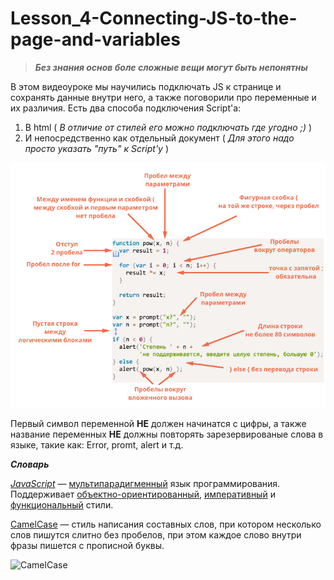 # Lesson_4-Connecting-JS-to-the-page-and-variables

>_**Без знания основ боле сложные вещи могут быть непонятны**_

В этом видеоуроке мы научились подключать JS к странице и сохранять данные внутри него, а также поговорили про переменные и их различия. Есть два способа подключения Script'а:
  1) В html ( _В отличие от стилей его можно подключать где угодно ;)_ )
  2) И непосредственно как отдельный документ ( _Для этого надо просто указать "путь" к Script'у_ )
  
![_**Стилестические правила**_](/img/code-style.png)

Первый символ переменной __НЕ__ должен начинатся с цифры, а также название переменных __НЕ__ должны повторять зарезервированые слова в языке, такие как: Error, promt, alert и т.д.

_**Словарь**_

[_JavaScript_](https://ru.wikipedia.org/wiki/JavaScript "JavaScript это...") —  [мультипарадигменный](https://ru.wikipedia.org/wiki/%D0%9C%D1%83%D0%BB%D1%8C%D1%82%D0%B8%D0%BF%D0%B0%D1%80%D0%B0%D0%B4%D0%B8%D0%B3%D0%BC%D0%B5%D0%BD%D0%BD%D0%BE%D0%B5_%D0%BF%D1%80%D0%BE%D0%B3%D1%80%D0%B0%D0%BC%D0%BC%D0%B8%D1%80%D0%BE%D0%B2%D0%B0%D0%BD%D0%B8%D0%B5) язык программирования. Поддерживает [объектно-ориентированный](https://ru.wikipedia.org/wiki/%D0%9E%D0%B1%D1%8A%D0%B5%D0%BA%D1%82%D0%BD%D0%BE-%D0%BE%D1%80%D0%B8%D0%B5%D0%BD%D1%82%D0%B8%D1%80%D0%BE%D0%B2%D0%B0%D0%BD%D0%BD%D0%BE%D0%B5_%D0%BF%D1%80%D0%BE%D0%B3%D1%80%D0%B0%D0%BC%D0%BC%D0%B8%D1%80%D0%BE%D0%B2%D0%B0%D0%BD%D0%B8%D0%B5), [императивный](https://ru.wikipedia.org/wiki/%D0%98%D0%BC%D0%BF%D0%B5%D1%80%D0%B0%D1%82%D0%B8%D0%B2%D0%BD%D0%BE%D0%B5_%D0%BF%D1%80%D0%BE%D0%B3%D1%80%D0%B0%D0%BC%D0%BC%D0%B8%D1%80%D0%BE%D0%B2%D0%B0%D0%BD%D0%B8%D0%B5) и [функциональный](https://ru.wikipedia.org/wiki/%D0%A4%D1%83%D0%BD%D0%BA%D1%86%D0%B8%D0%BE%D0%BD%D0%B0%D0%BB%D1%8C%D0%BD%D0%BE%D0%B5_%D0%BF%D1%80%D0%BE%D0%B3%D1%80%D0%B0%D0%BC%D0%BC%D0%B8%D1%80%D0%BE%D0%B2%D0%B0%D0%BD%D0%B8%D0%B5) стили.

[CamelCase](https://ru.wikipedia.org/wiki/CamelCase "CamelCase это...") — стиль написания составных слов, при котором несколько слов пишутся слитно без пробелов, при этом каждое слово внутри фразы пишется с прописной буквы.

![CamelCase](/img/CamelCase.svg)
